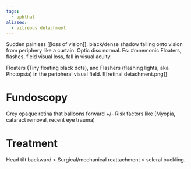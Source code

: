 ```yaml
---
tags:
  - ophthal
aliases:
  - vitreous detachment
---
```

Sudden painless [[loss of vision]], black/dense shadow falling onto vision from periphery like a curtain.
Optic disc normal.
Fs: #mnemonic Floaters, flashes, field visual loss, fall in visual acuity.

Floaters (Tiny floating black dots), and Flashers (flashing lights, aka Photopsia) in the peripheral visual field. ![[retinal detachment.png]]
# Fundoscopy
Grey opaque retina that balloons forward +/- Risk factors like (Myopia, cataract removal, recent eye trauma)

# Treatment
Head tilt backward > Surgical/mechanical reattachment > scleral buckling.